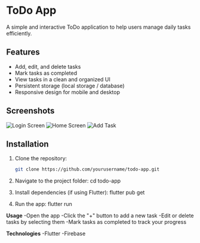 # ToDo App

A simple and interactive ToDo application to help users manage daily tasks efficiently.

## Features
- Add, edit, and delete tasks
- Mark tasks as completed
- View tasks in a clean and organized UI
- Persistent storage (local storage / database)
- Responsive design for mobile and desktop

## Screenshots
![Login Screen]("loginpage_todo.png")
![Home Screen]("homepage_todo.png")
![Add Task]("todolist.png")

## Installation
1. Clone the repository:
   ```bash
   git clone https://github.com/yourusername/todo-app.git
2. Navigate to the project folder:
   cd todo-app

3. Install dependencies (if using Flutter):
   flutter pub get

4. Run the app:
   flutter run

**Usage**
-Open the app
-Click the "+" button to add a new task
-Edit or delete tasks by selecting them
-Mark tasks as completed to track your progress

**Technologies**
-Flutter 
-Firebase 
